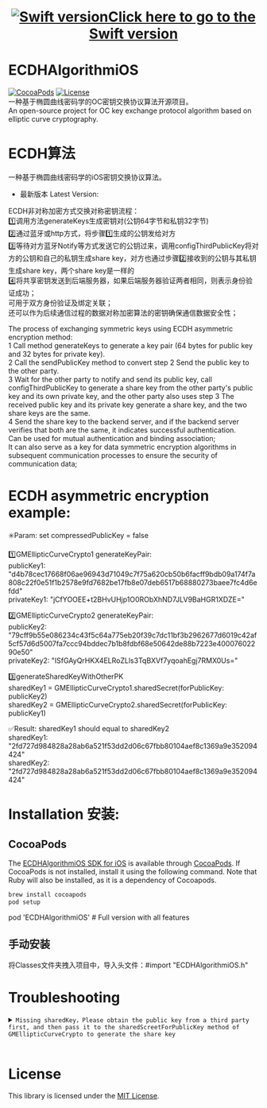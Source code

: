 <h1 align="center"><a href="https://github.com/Json031/ECDHAlgorithmSwift"><img src="https://img.shields.io/badge/swift-5.0-orange?logo=swift" title="Swift version" float=left></a><strong><a href="https://github.com/Json031/ECDHAlgorithmSwift">Click here to go to the Swift version</a></strong></h1>

# ECDHAlgorithmiOS
[![CocoaPods](https://img.shields.io/cocoapods/v/ECDHAlgorithmiOS.svg)](https://cocoapods.org/pods/ECDHAlgorithmiOS)
[![License](https://img.shields.io/badge/license-MIT-brightgreen.svg)](https://github.com/Json031/ECDHAlgorithmiOS/blob/main/LICENSE)
<br>
一种基于椭圆曲线密码学的OC密钥交换协议算法开源项目。
<br>An open-source project for OC key exchange protocol algorithm based on elliptic curve cryptography.
# ECDH算法
一种基于椭圆曲线密码学的iOS密钥交换协议算法。
* 最新版本 Latest Version: 

ECDH非对称加密方式交换对称密钥流程：
<br>1️⃣调用方法generateKeys生成密钥对(公钥64字节和私钥32字节)
<br>2️⃣通过蓝牙或http方式，将步骤1️⃣生成的公钥发给对方
<br>3️⃣等待对方蓝牙Notify等方式发送它的公钥过来，调用configThirdPublicKey将对方的公钥和自己的私钥生成share key，对方也通过步骤2️⃣接收到的公钥与其私钥生成share key，两个share key是一样的
<br>4️⃣将共享密钥发送到后端服务器，如果后端服务器验证两者相同，则表示身份验证成功；
<br>可用于双方身份验证及绑定关联；
<br>还可以作为后续通信过程的数据对称加密算法的密钥确保通信数据安全性；

The process of exchanging symmetric keys using ECDH asymmetric encryption method:
<br>1 Call method generateKeys to generate a key pair (64 bytes for public key and 32 bytes for private key).
<br>2 Call the sendPublicKey method to convert step 2 Send the public key to the other party.
<br>3 Wait for the other party to notify and send its public key, call configThirdPublicKey to generate a share key from the other party's public key and its own private key, and the other party also uses step 3 The received public key and its private key generate a share key, and the two share keys are the same.
<br>4 Send the share key to the backend server, and if the backend server verifies that both are the same, it indicates successful authentication.
<br>Can be used for mutual authentication and binding association;
<br>It can also serve as a key for data symmetric encryption algorithms in subsequent communication processes to ensure the security of communication data;

# ECDH asymmetric encryption example:
✳️Param: set compressedPublicKey = false

1️⃣GMEllipticCurveCrypto1 generateKeyPair:
<br>publicKey1: "d4b78cec17668f06ae96943d71049c7f75a620cb50b6facff9bdb09a174f7a808c22f0e51f1b2578e9fd7682be17fb8e07deb6517b68880273baee7fc4d6efdd"
<br>privateKey1: "jCfYOOEE+t2BHvUHjp1O0RObXhND7JLV9BaHGR1XDZE="

2️⃣GMEllipticCurveCrypto2 generateKeyPair:
<br>publicKey2: "79cff9b55e086234c43f5c64a775eb20f39c7dc11bf3b2962677d6019c42af5cf57d6d5007fa7ccc94bddec7b1b8fdbf68e50642de88b7223e40007602290e50"
<br>privateKey2: "ISfGAyQrHKX4ELRoZLls3TqBXVf7yqoahEgj7RMX0Us="

3️⃣generateSharedKeyWithOtherPK
<br>sharedKey1 = GMEllipticCurveCrypto1.sharedSecret(forPublicKey: publicKey2)
<br>sharedKey2 = GMEllipticCurveCrypto2.sharedSecret(forPublicKey: publicKey1)

✅Result: sharedKey1 should equal to sharedKey2
<br>sharedKey1: "2fd727d984828a28ab6a521f53dd2d06c67fbb80104aef8c1369a9e352094424"
<br>sharedKey2: "2fd727d984828a28ab6a521f53dd2d06c67fbb80104aef8c1369a9e352094424"


# Installation 安装:

## CocoaPods
The [ECDHAlgorithmiOS SDK for iOS](https://github.com/Json031/ECDHAlgorithmiOS) is available through [CocoaPods](http://cocoapods.org). If CocoaPods is not installed, install it using the following command. Note that Ruby will also be installed, as it is a dependency of Cocoapods.
   ```bash
   brew install cocoapods
   pod setup
   ```

pod 'ECDHAlgorithmiOS' # Full version with all features

## 手动安装
将Classes文件夹拽入项目中，导入头文件：#import "ECDHAlgorithmiOS.h"

# Troubleshooting

<details>
  <summary><code>Missing sharedKey，Please obtain the public key from a third party first, and then pass it to the sharedScreetForPublicKey method of GMEllipticCurveCrypto to generate the share key</code></summary>

Need to obtain the public key from a third party first, then go to generateSharedKeyWithOtherPK.

</details>

<br>

# License
This library is licensed under the [MIT License](https://github.com/Json031/ECDHAlgorithmiOS/blob/main/LICENSE).
